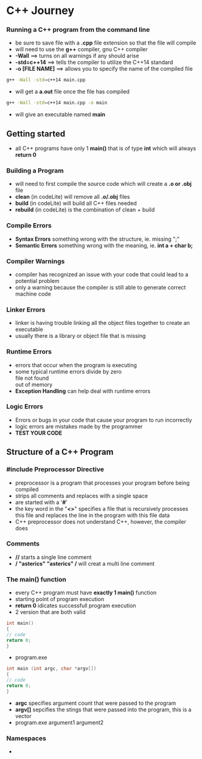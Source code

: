 # C++ Journey

### Running a C++ program from the command line
* be sure to save file with a **.cpp** file extension so that the file will compile
* will need to use the **g++** compiler, gnu C++ compiler
* **-Wall** ==> turns on all warnings if any should arise
* **-std=c++14** ==> tells the compiler to utilize the C++14 standard
* **-o [FILE NAME]** ==> allows you to specify the name of the compiled file

```bash
g++ -Wall -std=c++14 main.cpp
```

* will get a **a.out** file once the file has compiled

```zsh
g++ -Wall -std=c++14 main.cpp -o main
```
* will give an executable named **main**

## Getting started
 * all C++ programs have only 1 **main()** that is of type **int** which will always **return 0**

 ### Building a Program
 * will need to first compile the source code which will create a **.o or .obj** file
 * **clean** (in codeLite) will remove all **.o/.obj** files
 * **build** (in codeLite) will build all C++ files needed
 * **rebuild** (in codeLite) is the combination of clean + build

 ### Compile Errors
 * **Syntax Errors** something wrong with the structure, ie. missing ";"
 * **Semantic Errors** something wrong with the meaning, ie. **int a + char b;**

 ### Compiler Warnings
 * compiler has recognized an issue with your code that could lead to a potential problem
 * only a warning because the compiler is still able to generate correct machine code

 ### Linker Errors
 * linker is having trouble linking all the object files together to create an executable
 * usually there is a library or object file that is missing

 ### Runtime Errors
 * errors that occur when the program is executing
 * some typical runtime errors
  divide by zero  
  file not found   
  out of memory
 * **Exception Handling** can help deal with runtime errors
 
 ### Logic Errors
 * Errors or bugs in your code that cause your program to run incorrectly
 * logic errors are mistakes made by the programmer
 * **TEST YOUR CODE**
 
## Structure of a C++ Program
 
 ### #include Preprocessor Directive
 * preprocessor is a program that processes your program before being compiled
 * strips all comments and replaces with a single space
 * are started with a '**#**'
 * the key word in the "**<>**" specifies a file that is recursively processes this file and replaces the line in the program with this file data
 * C++ preprocessor does not understand C++, however, the compiler does
 
 ### Comments
 * **//** starts a single line comment
 * **/ "asterics" "asterics" /** will creat a multi line comment
 
 ### The **main()** function
 * every C++ program must have **exactly 1 main()** function
 * starting point of program execution
 * **return 0** idicates successfull program execution
 * 2 version that are both valid
 ```c++
 int main()
 {
 // code
 return 0;
 }
 ```
 * program.exe
 ```c++
 int main (int argc, char *argv[])
 {
 // code
 return 0;
 }
 ```
 * **argc** specifies argument count that were passed to the program
 * **argv[]** sepcifies the stings that were passed into the program, this is a vector
 * program.exe argument1 argument2

 ### Namespaces
 * 
